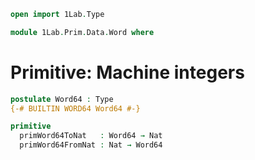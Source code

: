 ```agda
open import 1Lab.Type

module 1Lab.Prim.Data.Word where
```

# Primitive: Machine integers

```agda
postulate Word64 : Type
{-# BUILTIN WORD64 Word64 #-}

primitive
  primWord64ToNat   : Word64 → Nat
  primWord64FromNat : Nat → Word64
```
